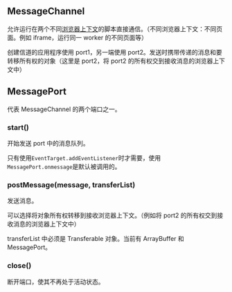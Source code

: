 ## MessageChannel

允许运行在两个不同[浏览器上下文](https://developer.mozilla.org/zh-CN/docs/Glossary/Browsing_context)的脚本直接通信。（不同浏览器上下文：不同页面。例如 iframe，运行同一 worker 的不同页面等）

创建信道的应用程序使用 port1，另一端使用 port2。发送时携带传递的消息和要转移所有权的对象（这里是 port2，将 port2 的所有权交到接收消息的浏览器上下文中）

## MessagePort

代表 MessageChannel 的两个端口之一。

### start()

开始发送 port 中的消息队列。

只有使用`EventTarget.addEventListener`时才需要，使用` MessagePort.onmessage`是默认被调用的。

### postMessage(message, transferList)

发送消息。

可以选择将对象所有权转移到接收浏览器上下文。（例如将 port2 的所有权交到接收消息的浏览器上下文中）

transferList 中必须是 Transferable 对象。当前有 ArrayBuffer 和 MessagePort。

### close()

断开端口，使其不再处于活动状态。
